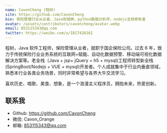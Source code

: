 ```yaml
---
name: CavonCheng (程树)
site: https://github.com/CavonCheng
bio: 保险管理行业从业者，Java攻城狮，python数据分析师，nodejs全栈修炼者
avatar: /assets/contributors/cavoncheng/avatar.webp
email: 853115343@qq.com
twitter: https://weibo.com/u/1817428161
---
```


程树，Java 软件工程师，保险管理从业者，就职于国企保险公司。过去 6 年，致力于传统保险行业业务系统的互联网+赋能、自动化数据预警、移动端可视化数据解决方案等。老全栈（Java + jsp+ jQuery + h5 + mysql)工程师转型新全栈(SpringBoot/Nodejs + VUE + mysql)开发者。个人成就集中于行业内垂直领域，熟悉本行业各类业务场景，同时非常希望与各界大牛交流学习。

喜欢历史、唱歌、美食、想象，是一个浪漫主义程序员，拥抱未来，热爱创新。

## 联系我

- Github: <https://github.com/CavonCheng>
- 微信: Cavon_Orange
- 邮箱: 853115343@qq.com
